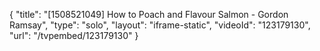 {
    "title": "[1508521049] How to Poach and Flavour Salmon - Gordon Ramsay",
    "type": "solo",
    "layout": "iframe-static",
    "videoId": "123179130",
    "url": "\/tvpembed\/123179130"
}
